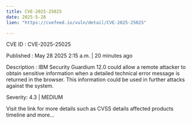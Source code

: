 ```yaml
---
title: CVE-2025-25025
date: 2025-5-28
lien: "https://cvefeed.io/vuln/detail/CVE-2025-25025"

---
```


CVE ID : CVE-2025-25025

Published :  May 28
2025
2:15 a.m. | 20 minutes ago

Description : IBM Security Guardium 12.0 could allow a remote attacker to obtain sensitive information when a detailed technical error message is returned in the browser.  This information could be used in further attacks against the system.

Severity: 4.3 | MEDIUM

Visit the link for more details
such as CVSS details
affected products
timeline
and more...
